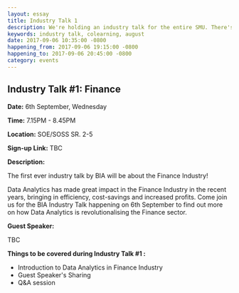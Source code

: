 ```yaml
---
layout: essay
title: Industry Talk 1
description: We're holding an industry talk for the entire SMU. There's also a co-learning session after the industry talk.
keywords: industry talk, colearning, august
date: 2017-09-06 10:35:00 -0800
happening_from: 2017-09-06 19:15:00 -0800
happening_to: 2017-09-06 20:45:00 -0800
category: events
---
```


## Industry Talk #1: Finance

**Date:** 6th September, Wednesday

**Time:** 7.15PM - 8.45PM

**Location:** SOE/SOSS SR. 2-5

**Sign-up Link:** TBC

**Description:**

The first ever industry talk by BIA will be about the Finance Industry!

Data Analytics has made great impact in the Finance Industry in the recent years, bringing in efficiency, cost-savings and increased profits. Come join us for the BIA Industry Talk happening on 6th September to find out more on how Data Analytics is revolutionalising the Finance sector.

**Guest Speaker:**

TBC

**Things to be covered during Industry Talk #1 :**
- Introduction to Data Analytics in Finance Industry
- Guest Speaker's Sharing
- Q&A session

<br/>
